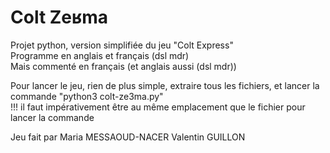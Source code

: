 # Colt Zeʁma
Projet python, version simplifiée du jeu "Colt Express"<br>
Programme en anglais et français (dsl mdr)<br>
Mais commenté en français (et anglais aussi (dsl mdr))<br>

Pour lancer le jeu, rien de plus simple, extraire tous les fichiers, et lancer la commande "python3 colt-ze3ma.py"<br>
!!! il faut impérativement être au même emplacement  que le fichier pour lancer la commande<br>

Jeu fait par
Maria MESSAOUD-NACER
Valentin GUILLON
